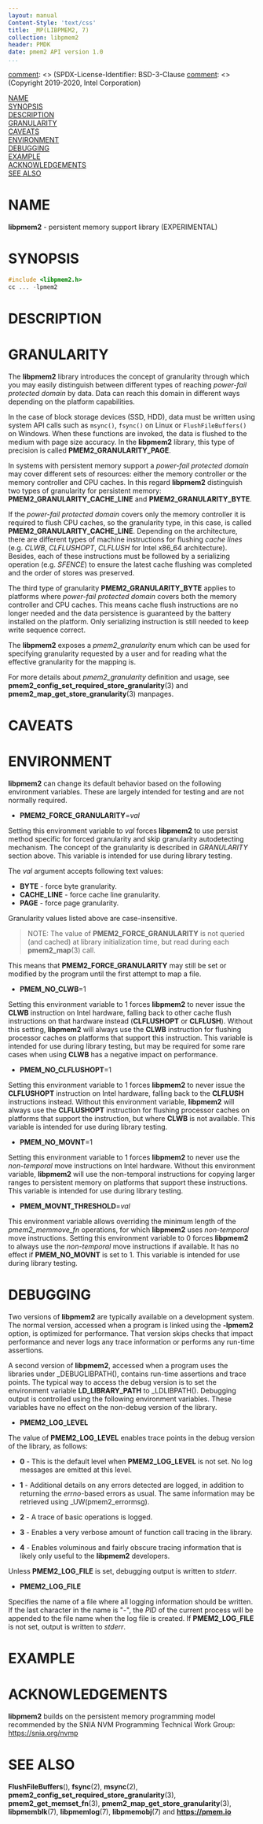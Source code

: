 ```yaml
---
layout: manual
Content-Style: 'text/css'
title: _MP(LIBPMEM2, 7)
collection: libpmem2
header: PMDK
date: pmem2 API version 1.0
...
```


[comment]: <> (SPDX-License-Identifier: BSD-3-Clause
[comment]: <> (Copyright 2019-2020, Intel Corporation)

[comment]: <> (libpmem2.7 -- man page for libpmem2)

[NAME](#name)<br />
[SYNOPSIS](#synopsis)<br />
[DESCRIPTION](#description)<br />
[GRANULARITY](#granularity)<br />
[CAVEATS](#caveats)<br />
[ENVIRONMENT](#environment)<br />
[DEBUGGING](#debugging)<br />
[EXAMPLE](#example)<br />
[ACKNOWLEDGEMENTS](#acknowledgements)<br />
[SEE ALSO](#see-also)

# NAME #

**libpmem2** - persistent memory support library (EXPERIMENTAL)

# SYNOPSIS #

```c
#include <libpmem2.h>
cc ... -lpmem2
```

# DESCRIPTION #

# GRANULARITY #

The **libpmem2** library introduces the concept of granularity
through which you may easily distinguish between different types
of reaching *power-fail protected domain* by data. Data can reach
this domain in different ways depending on the platform capabilities.

In the case of block storage devices (SSD, HDD), data must be written
using system API calls such as `msync()`, `fsync()` on Linux
or `FlushFileBuffers()` on Windows. When these functions are invoked,
the data is flushed to the medium with page size accuracy.
In the **libpmem2** library, this type of precision is called
**PMEM2_GRANULARITY_PAGE**.

In systems with persistent memory support a *power-fail protected domain* may
cover different sets of resources: either the memory controller or the memory
controller and CPU caches. In this regard **libpmem2** distinguish two types of
granularity for persistent memory: **PMEM2_GRANULARITY_CACHE_LINE** and
**PMEM2_GRANULARITY_BYTE**.

If the *power-fail protected domain* covers only the memory controller it is
required to flush CPU caches, so the granularity type, in this case, is called
**PMEM2_GRANULARITY_CACHE_LINE**. Depending on the architecture, there are
different types of machine instructions for flushing *cache lines* (e.g. *CLWB*,
*CLFLUSHOPT*, *CLFLUSH* for Intel x86_64 architecture). Besides, each of these
instructions must be followed by a serializing operation (e.g. *SFENCE*) to ensure
the latest cache flushing was completed and the order of stores was preserved.

The third type of granularity **PMEM2_GRANULARITY_BYTE** applies to platforms
where *power-fail protected domain* covers both the memory controller and CPU caches.
This means cache flush instructions are no longer needed and the data persistence is
guaranteed by the battery installed on the platform.
Only serializing instruction is still needed to keep write sequence correct.

The **libpmem2** exposes a *pmem2_granularity* enum which can be used for
specifying granularity requested by a user and for reading what the effective
granularity for the mapping is.

For more details about *pmem2_granularity* definition and usage, see
**pmem2_config_set_required_store_granularity**(3) and
**pmem2_map_get_store_granularity**(3) manpages.

# CAVEATS #

# ENVIRONMENT #

**libpmem2** can change its default behavior based on the following
environment variables. These are largely intended for testing and are
not normally required.

+ **PMEM2_FORCE_GRANULARITY**=*val*

Setting this environment variable to *val* forces **libpmem2** to
use persist method specific for forced granularity and skip
granularity autodetecting mechanism. The concept of the granularity is
described in *GRANULARITY* section above.
This variable is intended for use during library testing.

The *val* argument accepts following text values:

+ **BYTE** - force byte granularity.
+ **CACHE_LINE** - force cache line granularity.
+ **PAGE** - force page granularity.

Granularity values listed above are case-insensitive.

>NOTE:
The value of **PMEM2_FORCE_GRANULARITY** is not queried (and cached)
at library initialization time, but read during each **pmem2_map**(3) call.

This means that **PMEM2_FORCE_GRANULARITY** may still be set or modified
by the program until the first attempt to map a file.

+ **PMEM_NO_CLWB**=1

Setting this environment variable to 1 forces **libpmem2** to never issue
the **CLWB** instruction on Intel hardware, falling back to other cache
flush instructions on that hardware instead (**CLFLUSHOPT** or **CLFLUSH**).
Without this setting, **libpmem2** will always use the **CLWB** instruction
for flushing processor caches on platforms that support this instruction.
This variable is intended for use during library testing, but may be required
for some rare cases when using **CLWB** has a negative impact on performance.

+ **PMEM_NO_CLFLUSHOPT**=1

Setting this environment variable to 1 forces **libpmem2** to never issue
the **CLFLUSHOPT** instruction on Intel hardware, falling back to the
**CLFLUSH** instructions instead. Without this environment variable,
**libpmem2** will always use the **CLFLUSHOPT** instruction for flushing
processor caches on platforms that support the instruction, but where
**CLWB** is not available. This variable is intended for use during
library testing.

+ **PMEM_NO_MOVNT**=1

Setting this environment variable to 1 forces **libpmem2** to never use
the *non-temporal* move instructions on Intel hardware. Without this
environment variable, **libpmem2** will use the non-temporal instructions
for copying larger ranges to persistent memory on platforms that support
these instructions. This variable is intended for use during library
testing.

+ **PMEM_MOVNT_THRESHOLD**=*val*

This environment variable allows overriding the minimum length of
the *pmem2_memmove_fn* operations, for which **libpmem2** uses
*non-temporal* move instructions. Setting this environment variable to 0
forces **libpmem2** to always use the *non-temporal* move instructions if
available. It has no effect if **PMEM_NO_MOVNT** is set to 1.
This variable is intended for use during library testing.

# DEBUGGING #

Two versions of **libpmem2** are typically available on a development
system. The normal version, accessed when a program is linked using the
**-lpmem2** option, is optimized for performance. That version skips checks
that impact performance and never logs any trace information or performs any
run-time assertions.

A second version of **libpmem2**, accessed when a program uses the libraries
under _DEBUGLIBPATH(), contains run-time assertions and trace points. The
typical way to access the debug version is to set the environment variable
**LD_LIBRARY_PATH** to _LDLIBPATH(). Debugging output is
controlled using the following environment variables. These variables have
no effect on the non-debug version of the library.

+ **PMEM2_LOG_LEVEL**

The value of **PMEM2_LOG_LEVEL** enables trace points in the debug version
of the library, as follows:

+ **0** - This is the default level when **PMEM2_LOG_LEVEL** is not set.
No log messages are emitted at this level.

+ **1** - Additional details on any errors detected are logged, in addition
to returning the *errno*-based errors as usual. The same information
may be retrieved using _UW(pmem2_errormsg).

+ **2** - A trace of basic operations is logged.

+ **3** - Enables a very verbose amount of function call tracing in the
library.

+ **4** - Enables voluminous and fairly obscure tracing
information that is likely only useful to the **libpmem2** developers.

Unless **PMEM2_LOG_FILE** is set, debugging output is written to *stderr*.

+ **PMEM2_LOG_FILE**

Specifies the name of a file where
all logging information should be written. If the last character in the name
is "-", the *PID* of the current process will be appended to the file name when
the log file is created. If **PMEM2_LOG_FILE** is not set, output is
written to *stderr*.

# EXAMPLE #

# ACKNOWLEDGEMENTS #

**libpmem2** builds on the persistent memory programming model recommended
by the SNIA NVM Programming Technical Work Group:
<https://snia.org/nvmp>

# SEE ALSO #

**FlushFileBuffers**(), **fsync**(2), **msync**(2),
**pmem2_config_set_required_store_granularity**(3),
**pmem2_get_memset_fn**(3), **pmem2_map_get_store_granularity**(3),
**libpmemblk**(7), **libpmemlog**(7), **libpmemobj**(7)
and **<https://pmem.io>**
